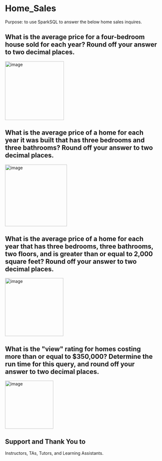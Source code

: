 # Home_Sales
Purpose: to use SparkSQL to answer the below home sales inquires. 

## What is the average price for a four-bedroom house sold for each year? Round off your answer to two decimal places.
<img width="194" alt="image" src="https://github.com/kaka51/Home_Sales/assets/118244319/a2302c93-9c98-4966-888f-92665aad507c">

## What is the average price of a home for each year it was built that has three bedrooms and three bathrooms? Round off your answer to two decimal places.
<img width="204" alt="image" src="https://github.com/kaka51/Home_Sales/assets/118244319/06319e14-430a-4ae9-a6e2-b8f399195ecc">

## What is the average price of a home for each year that has three bedrooms, three bathrooms, two floors, and is greater than or equal to 2,000 square feet? Round off your answer to two decimal places.
<img width="192" alt="image" src="https://github.com/kaka51/Home_Sales/assets/118244319/cfc3460d-3797-4bad-a70a-30270a3f9a78">

## What is the "view" rating for homes costing more than or equal to $350,000? Determine the run time for this query, and round off your answer to two decimal places.
<img width="159" alt="image" src="https://github.com/kaka51/Home_Sales/assets/118244319/962bc7fc-6134-4d72-a91c-3e768b534760">

## Support and Thank You to
Instructors, TAs, Tutors, and Learning Assistants.
